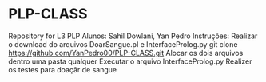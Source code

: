# PLP-CLASS
Repository for L3 PLP
Alunos: Sahil Dowlani, Yan Pedro
Instruções:
Realizar o download do arquivos DoarSangue.pl e InterfaceProlog.py
git clone  https://github.com/YanPedro00/PLP-CLASS.git
Alocar os dois arquivos dentro uma pasta qualquer
Executar o arquivo InterfaceProlog.py
Realizer os testes para doaçãr de sangue
